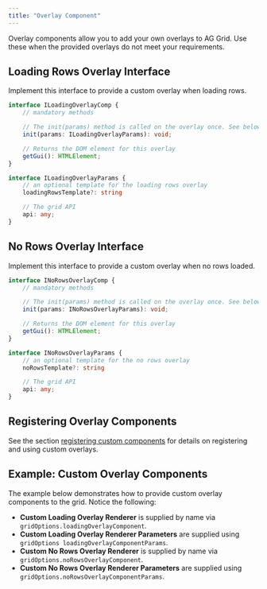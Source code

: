 ```yaml
---
title: "Overlay Component"
---
```


Overlay components allow you to add your own overlays to AG Grid. Use these when the provided overlays do not meet your requirements.

## Loading Rows Overlay Interface

Implement this interface to provide a custom overlay when loading rows.

```ts
interface ILoadingOverlayComp {
    // mandatory methods

    // The init(params) method is called on the overlay once. See below for details on the parameters.
    init(params: ILoadingOverlayParams): void;

    // Returns the DOM element for this overlay
    getGui(): HTMLElement;
}
```

```ts
interface ILoadingOverlayParams {
    // an optional template for the loading rows overlay
    loadingRowsTemplate?: string

    // The grid API
    api: any;
}
```

## No Rows Overlay Interface

Implement this interface to provide a custom overlay when no rows loaded.

```ts
interface INoRowsOverlayComp {
    // mandatory methods

    // The init(params) method is called on the overlay once. See below for details on the parameters.
    init(params: INoRowsOverlayParams): void;

    // Returns the DOM element for this overlay
    getGui(): HTMLElement;
}
```

```ts
interface INoRowsOverlayParams {
    // an optional template for the no rows overlay
    noRowsTemplate?: string

    // The grid API
    api: any;
}
```

## Registering Overlay Components

See the section [registering custom components](/components/#registering-custom-components) for details on registering and using custom overlays.

## Example: Custom Overlay Components

The example below demonstrates how to provide custom overlay components to the grid. Notice the following:

- **Custom Loading Overlay Renderer** is supplied by name via `gridOptions.loadingOverlayComponent`.
- **Custom Loading Overlay Renderer Parameters** are supplied using `gridOptions loadingOverlayComponentParams`.
- **Custom No Rows Overlay Renderer** is supplied by name via `gridOptions.noRowsOverlayComponent`.
- **Custom No Rows Overlay Renderer Parameters** are supplied using `gridOptions.noRowsOverlayComponentParams`.

<grid-example title='Custom Overlay Components' name='custom-overlay-components' type='generated' options='{ "extras": ["fontawesome"] }'></grid-example>


